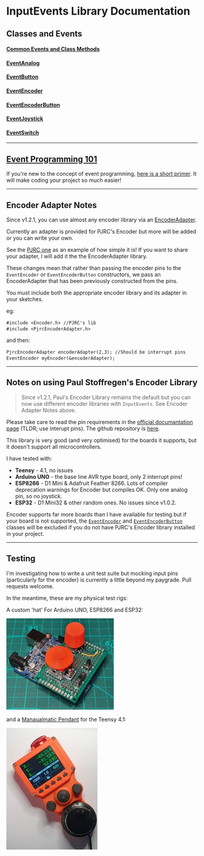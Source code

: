 # InputEvents Library Documentation


## Classes and Events
#### [Common Events and Class Methods](Common.md)
#### [EventAnalog](EventAnalog.md)
#### [EventButton](EventButton.md)
#### [EventEncoder](EventEncoder.md)
#### [EventEncoderButton](EventEncoderButton.md)
#### [EventJoystick](EventJoystick.md)
#### [EventSwitch](EventSwitch.md)

----

## [Event Programming 101](EventProgramming101.md)
If you're new to the concept of event programming, [here is a short primer](EventProgramming101.md). It will make coding your project so much easier!

----

## Encoder Adapter Notes

Since v1.2.1, you can use almost any encoder library via an [EncoderAdapter](https://github.com/Stutchbury/EncoderAdapter). 

Currently an adapter is provided for PJRC's Encoder but more will be added or you can write your own.

See the [PJRC one](https://github.com/Stutchbury/EncoderAdapter/blob/main/src/PjrcEncoderAdapter.cpp) as an example of how simple it is! If you want to share your adapter, I will add it the the EncoderAdapter library.

These changes mean that rather than passing the encoder pins to the `EventEncoder` or `EventEncoderButton` constructors, we pass an EncoderAdapter that has been previously constructed from the pins.

You must include both the appropriate encoder library and its adapter in your sketches.

eg:

```
#include <Encoder.h> //PJRC's lib
#include <PjrcEncoderAdapter.h>
```
and then:
```
PjrcEncoderAdapter encoderAdapter(2,3); //Should be interrupt pins
EventEncoder myEncoder(&encoderAdapter);
```

----

## Notes on using Paul Stoffregen's Encoder Library

> Since v1.2.1, Paul's Encoder Library remains the default but you can now use different encoder libraries with `InputEvents`. See Encoder Adapter Notes above.

Please take care to read the pin requirements in the [official documantation page](https://www.pjrc.com/teensy/td_libs_Encoder.html) (TLDR; use interupt pins). The github repository is [here](https://github.com/paulstoffregen/Encoder).

This library is very good (and very optimised) for the boards it supports, but it doesn't support all microcontrollers.

I have tested with:

- **Teensy** - 4.1, no issues
- **Arduino UNO** - the base line AVR type board, only 2 interrupt pins!
- **ESP8266** - D1 Mini & Adafruit Feather 8266. Lots of compiler deprecation warnings for Encoder but compiles OK. Only one analog pin, so no joystick.
- **ESP32** - D1 Mini32 & other random ones. No issues since v1.0.2.

Encoder supports far more boards than I have available for testing but if your board is not supported, the [`EventEncoder`](EventEncoder.md) and [`EventEncoderButton`](EventEncoderButton.md) classes will be excluded if you do not have PJRC's Encoder library installed in your project.

----


## Testing

I'm investigating how to write a unit test suite but mocking input pins (particularly for the encoder) is currently a little beyond my paygrade. Pull requests welcome.

In the meantime, these are my physical test rigs:

A custom 'hat' For Arduino UNO, ESP8266 and ESP32:

![Test Rig](../images/test-rig.jpg)

and a [Manaualmatic Pendant](https://github.com/Stutchbury/Manualmatic-Pendant) for the Teensy 4.1:

![Manualmatic Pendant](../images/manualmatic.jpg)
